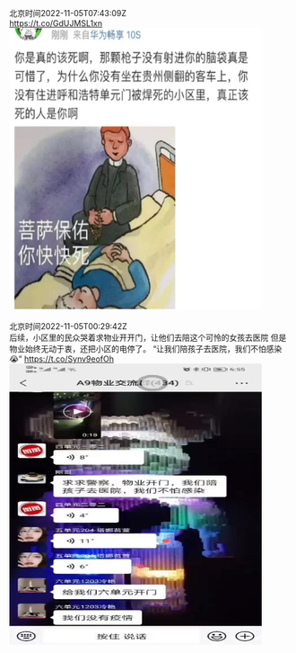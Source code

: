 北京时间2022-11-05T07:43:09Z<br>https://t.co/GdUJMSL1xn<br><img src='/temp/image/2022/o-Month-11/1588678267418345473_0.jpg' width='450' height='500'><br><br>北京时间2022-11-05T00:29:42Z<br>后续，小区里的民众哭着求物业开开门，让他们去陪这个可怜的女孩去医院
但是物业始终无动于衷，还把小区的电停了。
“让我们陪孩子去医院，我们不怕感染😭” https://t.co/Synv9eofOh<br><img src='/temp/video/2022/o-Month-11/u-Day-05/whyyoutouzhele/1588569183188824064_0.jpg' width='450' height='500'><br><br>